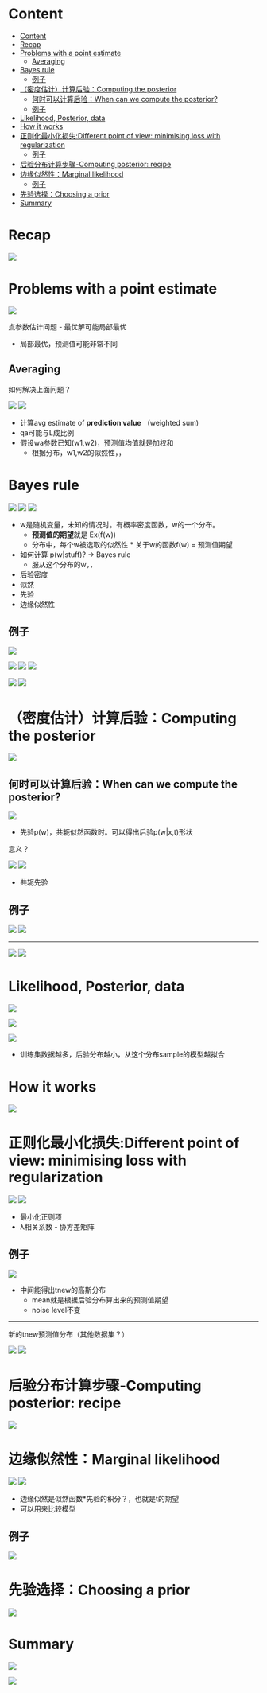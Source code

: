 # Content

* [Content](#content)
* [Recap](#recap)
* [Problems with a point estimate](#problems-with-a-point-estimate)
  * [Averaging](#averaging)
* [Bayes rule](#bayes-rule)
  * [例子](#例子)
* [（密度估计）计算后验：Computing the posterior](#密度估计计算后验computing-the-posterior)
  * [何时可以计算后验：When can we compute the posterior?](#何时可以计算后验when-can-we-compute-the-posterior)
  * [例子](#例子-1)
* [Likelihood, Posterior, data](#likelihood-posterior-data)
* [How it works](#how-it-works)
* [正则化最小化损失:Different point of view: minimising loss with regularization](#正则化最小化损失different-point-of-view-minimising-loss-with-regularization)
  * [例子](#例子-2)
* [后验分布计算步骤-Computing posterior: recipe](#后验分布计算步骤-computing-posterior-recipe)
* [边缘似然性：Marginal likelihood](#边缘似然性marginal-likelihood)
  * [例子](#例子-3)
* [先验选择：Choosing a prior](#先验选择choosing-a-prior)
* [Summary](#summary)

# Recap

![](/static/2021-11-04-04-02-53.png)

# Problems with a point estimate

![](/static/2021-11-04-04-13-39.png)

点参数估计问题 - 最优解可能局部最优

* 局部最优，预测值可能非常不同

## Averaging

如何解决上面问题？

![](/static/2021-11-04-04-30-56.png)
![](/static/2021-11-04-04-48-12.png)

* 计算avg estimate of **prediction value** （weighted sum)
* qa可能与L成比例
* 假设wa参数已知(w1,w2)，预测值均值就是加权和
  * 根据分布，w1,w2的似然性，，

# Bayes rule

![](/static/2021-11-04-04-58-35.png)
![](/static/2021-11-04-06-16-19.png)
![](/static/2021-11-04-06-39-18.png)

* w是随机变量，未知的情况时。有概率密度函数，w的一个分布。
  * **预测值的期望**就是 Ex(f(w))
  * 分布中，每个w被选取的似然性 * 关于w的函数f(w) = 预测值期望
* 如何计算 p(w|stuff)? -> Bayes rule
  * 服从这个分布的w，，
* 后验密度
* 似然
* 先验
* 边缘似然性

## 例子

![](/static/2021-11-04-06-56-52.png)

![](/static/2021-11-04-06-58-43.png)
![](/static/2021-11-04-07-03-27.png)
![](/static/2021-11-04-07-06-10.png)

![](/static/2021-11-04-07-09-33.png)
![](/static/2021-11-04-07-17-23.png)

# （密度估计）计算后验：Computing the posterior

![](/static/2021-11-04-07-23-51.png)

## 何时可以计算后验：When can we compute the posterior?

![](/static/2021-11-04-07-56-27.png)

* 先验p(w)，共轭似然函数时。可以得出后验p(w|x,t)形状

意义？

![](/static/2021-11-04-07-59-52.png)
![](/static/2021-11-04-08-08-09.png)

* 共轭先验

## 例子

![](/static/2021-11-04-08-48-10.png)
![](/static/2021-11-04-09-11-22.png)

---

![](/static/2021-11-04-18-35-22.png)
![](/static/2021-11-04-18-54-27.png)

# Likelihood, Posterior, data

![](/static/2021-11-04-18-56-25.png)

![](/static/2021-11-04-18-59-42.png)

![](/static/2021-11-04-19-02-39.png)

* 训练集数据越多，后验分布越小，从这个分布sample的模型越拟合

# How it works

![](/static/2021-11-04-19-19-20.png)

# 正则化最小化损失:Different point of view: minimising loss with regularization

![](/static/2021-11-04-19-41-39.png)
![](/static/2021-11-04-20-12-11.png)

* 最小化正则项
* λ相关系数 - 协方差矩阵

## 例子

![](/static/2021-11-04-20-41-58.png)

* 中间能得出tnew的高斯分布
  * mean就是根据后验分布算出来的预测值期望
  * noise level不变

---

新的tnew预测值分布（其他数据集？）

![](/static/2021-11-04-20-55-44.png)
![](/static/2021-11-04-20-58-03.png)

# 后验分布计算步骤-Computing posterior: recipe

![](/static/2021-11-04-20-59-45.png)

# 边缘似然性：Marginal likelihood

![](/static/2021-11-04-21-07-07.png)
![](/static/2021-11-04-21-14-07.png)

* 边缘似然是似然函数*先验的积分？，也就是t的期望
* 可以用来比较模型

## 例子

![](/static/2021-11-04-21-26-52.png)

# 先验选择：Choosing a prior

![](/static/2021-11-04-21-59-19.png)

# Summary

![](/static/2021-11-04-22-13-06.png)

![](/static/2021-11-04-22-14-00.png)
